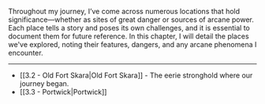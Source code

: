 Throughout my journey, I’ve come across numerous locations that hold significance—whether as sites of great danger or sources of arcane power. Each place tells a story and poses its own challenges, and it is essential to document them for future reference. In this chapter, I will detail the places we've explored, noting their features, dangers, and any arcane phenomena I encounter.

---
- [[3.2 - Old Fort Skara|Old Fort Skara]] - The eerie stronghold where our journey began.
- [[3.3 - Portwick|Portwick]]